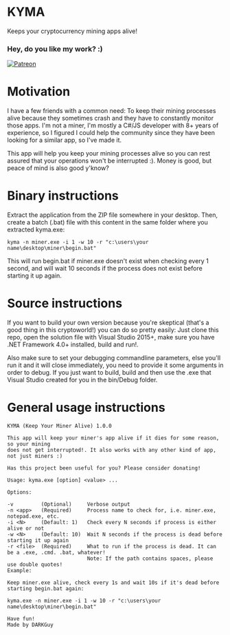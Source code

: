 # KYMA
Keeps your cryptocurrency mining apps alive!

### Hey, do you like my work? :)

[![Patreon](https://darkguy2008.github.io/kyma/patron.png)](https://www.patreon.com/darkguy)

# Motivation

I have a few friends with a common need: To keep their mining processes alive because they sometimes crash and they have to constantly monitor those apps. I'm not a miner, I'm mostly a C#/JS developer with 8+ years of experience, so I figured I could help the community since they have been looking for a similar app, so I've made it.

This app will help you keep your mining processes alive so you can rest assured that your operations won't be interrupted :). Money is good, but peace of mind is also good y'know?

# Binary instructions

Extract the application from the ZIP file somewhere in your desktop. Then, create a batch (.bat) file with this content in the same folder where you extracted kyma.exe:
```
kyma -n miner.exe -i 1 -w 10 -r "c:\users\your name\desktop\miner\begin.bat"
```
This will run begin.bat if miner.exe doesn't exist when checking every 1 second, and will wait 10 seconds if the process does not exist before starting it up again.

# Source instructions

If you want to build your own version because you're skeptical (that's a good thing in this cryptoworld!) you can do so pretty easily: Just clone this repo, open the solution file with Visual Studio 2015+, make sure you have .NET Framework 4.0+ installed, build and run!.

Also make sure to set your debugging commandline parameters, else you'll run it and it will close immediately, you need to provide it some arguments in order to debug. If you just want to build, build and then use the .exe that Visual Studio created for you in the bin/Debug folder.

# General usage instructions
```
KYMA (Keep Your Miner Alive) 1.0.0

This app will keep your miner's app alive if it dies for some reason, so your mining
does not get interrupted!. It also works with any other kind of app, not just miners :)

Has this project been useful for you? Please consider donating!

Usage: kyma.exe [option] <value> ...

Options:

-v         (Optional)     Verbose output
-n <app>   (Required)     Process name to check for, i.e. miner.exe, notepad.exe, etc.
-i <N>     (Default: 1)   Check every N seconds if process is either alive or not
-w <N>     (Default: 10)  Wait N seconds if the process is dead before starting it up again
-r <file>  (Required)     What to run if the process is dead. It can be a .exe, .cmd. .bat, whatever!
                          Note: If the path contains spaces, please use double quotes!
Example:

Keep miner.exe alive, check every 1s and wait 10s if it's dead before starting begin.bat again:

kyma.exe -n miner.exe -i 1 -w 10 -r "c:\users\your name\desktop\miner\begin.bat"

Have fun!
Made by DARKGuy
```
